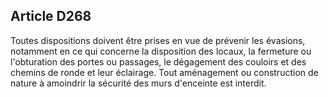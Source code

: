 Article D268
----
Toutes dispositions doivent être prises en vue de prévenir les évasions,
notamment en ce qui concerne la disposition des locaux, la fermeture ou
l'obturation des portes ou passages, le dégagement des couloirs et des chemins
de ronde et leur éclairage. Tout aménagement ou construction de nature à
amoindrir la sécurité des murs d'enceinte est interdit.
